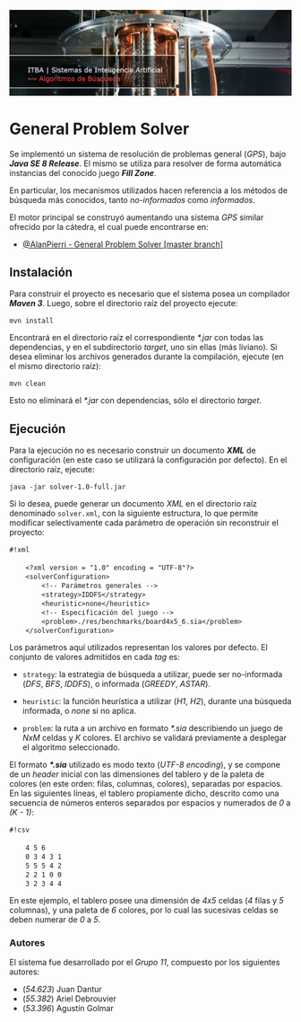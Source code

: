 ![...](res/images/header.jpg)

# General Problem Solver

Se implementó un sistema de resolución de problemas general (*GPS*), bajo
**_Java SE 8 Release_**. El mismo se utiliza para resolver de forma automática
instancias del conocido juego **_Fill Zone_**.

En particular, los mecanismos utilizados hacen referencia a los métodos de
búsqueda más conocidos, tanto *no-informados* como *informados*.

El motor principal se construyó aumentando una sistema *GPS* similar ofrecido
por la cátedra, el cual puede encontrarse en:

* [@AlanPierri - General Problem Solver [master branch]](https://github.com/apierri/GeneralProblemSolver)

## Instalación

Para construir el proyecto es necesario que el sistema posea un compilador
**_Maven 3_**. Luego, sobre el directorio raíz del proyecto ejecute:

	mvn install

Encontrará en el directorio raíz el correspondiente *\*.jar* con todas las
dependencias, y en el subdirectorio *target*, uno sin ellas (más liviano). Si
desea eliminar los archivos generados durante la compilación, ejecute (en el
mismo directorio raíz):

	mvn clean

Esto no eliminará el *\*.jar* con dependencias, sólo el directorio *target*.

## Ejecución

Para la ejecución no es necesario construir un documento **_XML_** de
configuración (en este caso se utilizará la configuración por defecto). En el
directorio raíz, ejecute:

	java -jar solver-1.0-full.jar

Si lo desea, puede generar un documento *XML* en el directorio raíz denominado
`solver.xml`, con la siguiente estructura, lo que permite modificar
selectivamente cada parámetro de operación sin reconstruir el proyecto:

```
#!xml

	<?xml version = "1.0" encoding = "UTF-8"?>
	<solverConfiguration>
		<!-- Parámetros generales -->
		<strategy>IDDFS</strategy>
		<heuristic>none</heuristic>
		<!-- Especificación del juego -->
		<problem>./res/benchmarks/board4x5_6.sia</problem>
	</solverConfiguration>

```

Los parámetros aquí utilizados representan los valores por defecto. El
conjunto de valores admitidos en cada *tag* es:

* `strategy`: la estrategia de búsqueda a utilizar, puede ser no-informada (_DFS_, _BFS_, _IDDFS_), o informada (_GREEDY_, _ASTAR_).

* `heuristic`: la función heurística a utilizar (_H1_, _H2_), durante una búsqueda informada, o _none_ si no aplica.

* `problem`: la ruta a un archivo en formato *\*.sia* describiendo un juego de _NxM_
celdas y _K_ colores. El archivo se validará previamente a desplegar el algoritmo seleccionado.

El formato ***\*.sia*** utilizado es modo texto (*UTF-8 encoding*), y se compone
de un *header* inicial con las dimensiones del tablero y de la paleta de
colores (en este orden: filas, columnas, colores), separadas por espacios. En
las siguientes líneas, el tablero propiamente dicho, descrito como una
secuencia de números enteros separados por espacios y numerados de *0* a
*(K - 1)*:

```
#!csv

	4 5 6
	0 3 4 3 1
	5 5 5 4 2
	2 2 1 0 0
	3 2 3 4 4

```

En este ejemplo, el tablero posee una dimensión de *4x5* celdas (*4* filas y
*5* columnas), y una paleta de *6* colores, por lo cual las sucesivas celdas
se deben numerar de *0* a *5*.

### Autores

El sistema fue desarrollado por el _Grupo 11_, compuesto por los siguientes autores:

* (*54.623*) Juan Dantur
* (*55.382*) Ariel Debrouvier
* (*53.396*) Agustín Golmar